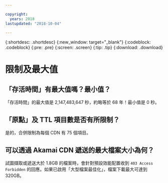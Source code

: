 ```yaml
---

copyright:
  years: 2018
lastupdated: "2018-10-04"

---
```


{:shortdesc: .shortdesc}
{:new_window: target="_blank"}
{:codeblock: .codeblock}
{:pre: .pre}
{:screen: .screen}
{:tip: .tip}
{:download: .download}

# 限制及最大值

## 「存活時間」有最大值嗎？最小值？

「存活時間」的最大值是 2,147,483,647 秒，約略等於 68 年！最小值是 0 秒。

## 「原點」及 TTL 項目數是否有所限制？

是的，合併限制為每個 CDN 有 75 個項目。

## 可以透過 Akamai CDN 遞送的最大檔案大小為何？

試圖擷取或遞送大於 1.8GB 的檔案時，會針對預設效能配置收到 `403 Access Forbidden` 的回應。如果已啟用「大型檔案最佳化」，檔案下載最大可達到 320GB。
